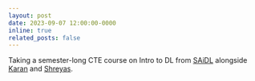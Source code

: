 ```yaml
---
layout: post
date: 2023-09-07 12:00:00-0000
inline: true
related_posts: false
---
```


Taking a semester-long CTE course on Intro to DL from [SAiDL](https://www.saidl.in/) alongside [Karan](https://karannb.github.io/) and [Shreyas](https://shreyasvinaya.github.io/).

